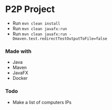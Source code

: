 # P2P Project

* Run `mvn clean install`
* Run `mvn clean javafx:run`
* Run `mvn clean javafx:run -Dmaven.test.redirectTestOutputToFile=false`

### Made with
* Java
* Maven
* JavaFX
* Docker

### Todo
- Make a list of computers IPs